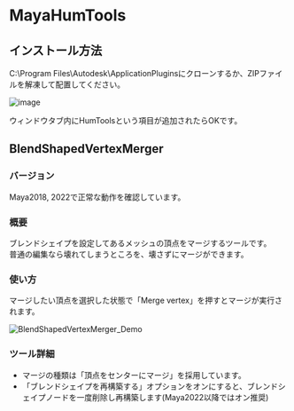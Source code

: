 # MayaHumTools

## インストール方法
C:\Program Files\Autodesk\ApplicationPluginsにクローンするか、ZIPファイルを解凍して配置してください。

![image](https://user-images.githubusercontent.com/117564304/218305703-95018c61-2cd5-41b5-97c7-e79e37ad53ae.png)

ウィンドウタブ内にHumToolsという項目が追加されたらOKです。

## BlendShapedVertexMerger

### バージョン
Maya2018, 2022で正常な動作を確認しています。<br>

### 概要
ブレンドシェイプを設定してあるメッシュの頂点をマージするツールです。<br>
普通の編集なら壊れてしまうところを、壊さずにマージができます。

### 使い方
マージしたい頂点を選択した状態で「Merge vertex」を押すとマージが実行されます。<br>

![BlendShapedVertexMerger_Demo](https://user-images.githubusercontent.com/117564304/219054782-81f45306-b419-4002-bc55-533d91a785a1.gif)

### ツール詳細
- マージの種類は「頂点をセンターにマージ」を採用しています。<br>
- 「ブレンドシェイプを再構築する」オプションをオンにすると、ブレンドシェイプノードを一度削除し再構築します(Maya2022以降ではオン推奨)<br>
